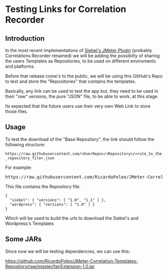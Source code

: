 # Testing Links for Correlation Recorder

## Introduction

In the most recent implementations of [Siebel's JMeter Plugin](https://github.com/Blazemeter/SiebelPlugin) (probably Correlations Recorder renamed) we will be adding the possibilty of sharing the users Templates as Repositories, to be used on different enviroments and platforms. 

Before that release come's to the public, we will be using this GitHub's Repo to test and store the "Repositories" that contains the templates.

Basically, any link can be used to test the app but, they need to be used in their "raw" versions, the pure "JSON" file, to be able to work, at this stage.

Its expected that the future users use their very own Web Link to store those files.

## Usage

To test the download of the "Base Repository", the link should follow the following structure:

`https://raw.githubusercontent.com/<UserRepo>/<Repository>/<rute_to_the_repository_file>.json`

For example: 

<pre>https://raw.githubusercontent.com/RicardoPoleo/JMeter-Correlation-Templates-Repository/master/base-repository.json</pre>

This file contains the Repository file:

```
{
  "siebel": { "versions": [ "1.0", "1.1" ] },
  "wordpress": { "versions": [ "1.0" ] }
}
```

Which will be used to build the urls to download the Siebel's and Wordpress's Templates

## Some JARs

Since now we will be testing dependencies, we can use this:

https://github.com/RicardoPoleo/JMeter-Correlation-Templates-Repository/raw/master/fairExtension-1.0.jar
